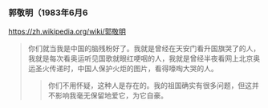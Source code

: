 ### 郭敬明（1983年6月6
https://zh.wikipedia.org/wiki/郭敬明
>你们就当我是中国的脑残粉好了。我就是曾经在天安门看升国旗哭了的人，我就是每次看奥运听见国歌就眼红哽咽的人，我就是曾经半夜看网上北京奥运圣火传递时，中国人保护火炬的图片，看得嚎啕大哭的人。
>>你们不用怀疑，这种人是存在的。我的祖国确实有很多问题，但这并不影响我毫无保留地爱它，为它自豪。
